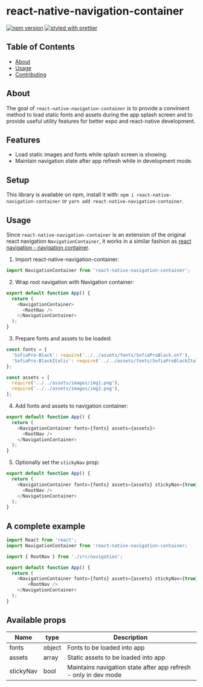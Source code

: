 # react-native-navigation-container

[![npm version](https://badge.fury.io/js/react-native-navigation-container.svg)](https://badge.fury.io/js/react-native-navigation-container)
[![styled with prettier](https://img.shields.io/badge/styled_with-prettier-ff69b4.svg)](https://github.com/prettier/prettier)

## Table of Contents

- [About](#about)
- [Usage](#usage)
- [Contributing](./CONTRIBUTING.md)

## About <a name = "about"></a>

The goal of `react-native-navigation-container` is to provide a convinient method to load static fonts and assets during the app splash screen and to provide useful utility features for better expo and react-native development.

## Features

- Load static images and fonts while splash screen is showing.
- Maintain navigation state after app refresh while in development mode.

## Setup

This library is available on npm, install it with: `npm i react-native-navigation-container` or `yarn add react-native-navigation-container`.

## Usage <a name = "usage"></a>

Since `react-native-navigation-container` is an extension of the original react navigation `NavigationContainer`, it works in a similar fashion as [react navigation - navigation container](https://reactnavigation.org/docs/navigation-container/).

1. Import react-native-navigation-container:

```javascript
import NavigationContainer from 'react-native-navigation-container';
```

2. Wrap root navigation with Navigation container:

```javascript
export default function App() {
  return (
    <NavigationContainer>
      <RootNav />
    </NavigationContainer>
  );
}
```

3. Prepare fonts and assets to be loaded:

```javascript
const fonts = {
  'SofiaPro-Black': require('../../assets/fonts/SofiaProBlack.otf'),
  'SofiaPro-BlackItalic': require('../../assets/fonts/SofiaProBlackItalic.otf'),
};

const assets = [
  require('../../assets/images/img1.png'),
  require('../../assets/images/img2.png'),
];
```

4. Add fonts and assets to navigation container:

```javascript
export default function App() {
  return (
    <NavigationContainer fonts={fonts} assets={assets}>
      <RootNav />
    </NavigationContainer>
  );
}
```

5. Optionally set the `stickyNav` prop:

```javascript
export default function App() {
  return (
    <NavigationContainer fonts={fonts} assets={assets} stickyNav={true}>
      <RootNav />
    </NavigationContainer>
  );
}
```

## A complete example

```javascript
import React from 'react';
import NavigationContainer from 'react-native-navigation-container;

import { RootNav } from './src/navigation';

export default function App() {
  return (
    <NavigationContainer fonts={fonts} assets={assets} stickyNav={true}>
        <RootNav />
    </NavigationContainer>
  );
}
```

## Available props

| Name      | type   | Description                                                     |
| --------- | ------ | --------------------------------------------------------------- |
| fonts     | object | Fonts to be loaded into app                                     |
| assets    | array  | Static assets to be loaded into app                             |
| stickyNav | bool   | Maintains navigation state after app refresh - only in dev mode |
